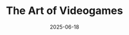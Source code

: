 ---
layout: default
modal-id: 5
date: 2025-06-18
img: taov.png
video: https://www.youtube.com/embed/jmcXMFhv-Rk?si=hVjol0YHjgkTYJy3
alt: image-alt
project-date: 2015
client: Personal Project
category: Solo Developer | Game Designer
title: The Art of Videogames
description: At the end of my English course, I had the opportunity to give a presentation on any topic I wanted. Naturally, I chose games. But rather than using a traditional PowerPoint, I thought “What if I used a game to present the idea of games as art?” — and that’s how The Art of Videogames was born.<br><br>It’s not a conventional game. Instead, it plays more like a walking simulator—an interactive experience with a narrative focus—culminating in a puzzle challenge. It was my way of letting the medium speak for itself.<br><br>This game was made using RPG Maker VX ACE.
private: Due to the various copyrighted content used in the creation of the game, I will not be making the game publicly playable.
---